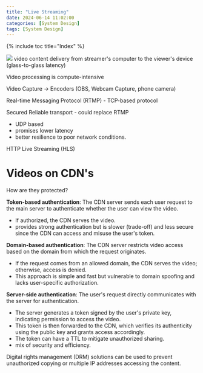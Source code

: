 ```yaml
---
title: "Live Streaming"
date: 2024-06-14 11:02:00
categories: [System Design]
tags: [System Design]
---
```

{% include toc title="Index" %}

![](https://www.youtube.com/watch?v=7AMRfNKwuYo)
video content delivery from streamer's computer to the viewer's device (glass-to-glass latency) 

Video processing is compute-intensive

Video Capture -> Encoders (OBS, Webcam Capture, phone camera)

Real-time Messaging Protocol (RTMP) 
    - TCP-based protocol

Secured Reliable transport - could replace RTMP
- UDP based 
- promises lower latency
- better resilience to poor network conditions.






HTTP Live Streaming (HLS)



# Videos on CDN's

How are they protected?

**Token-based authentication**: 
The CDN server sends each user request to the main server to authenticate whether the user can view the video. 
- If authorized, the CDN serves the video. 
- provides strong authentication but is slower (trade-off) and less secure since the CDN can access and misuse the user's token.

**Domain-based authentication**: The CDN server restricts video access based on the domain from which the request originates. 
- If the request comes from an allowed domain, the CDN serves the video; otherwise, access is denied. 
- This approach is simple and fast but vulnerable to domain spoofing and lacks user-specific authorization.

**Server-side authentication**: The user's request directly communicates with the server for authentication. 
- The server generates a token signed by the user's private key, indicating permission to access the video. 
- This token is then forwarded to the CDN, which verifies its authenticity using the public key and grants access accordingly. 
- The token can have a TTL to mitigate unauthorized sharing. 
- mix of security and efficiency.

Digital rights management (DRM) solutions can be used to prevent unauthorized copying or multiple IP addresses accessing the content. 



